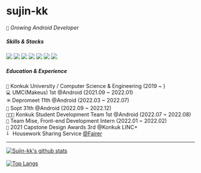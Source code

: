 # sujin-kk
```🌊``` _Growing Android Developer_

##### Skills & Stacks 

<img src="https://img.shields.io/badge/Android-7382B5?&logo=Android&logoColor=white"/> <img src="https://img.shields.io/badge/Kotlin-7382B5?&logo=Kotlin&logoColor=white"/> <img src="https://img.shields.io/badge/Java-7382B5?&logo=Java&logoColor=white"/>
<img src="https://img.shields.io/badge/React&nbsp;Native-7382B5?&logo=React&logoColor=white"/>
<img src="https://img.shields.io/badge/React-7382B5?&logo=React&logoColor=white"/>
<img src="https://img.shields.io/badge/TypeScript-7382B5?&logo=Typescript&logoColor=white"/>
<img src="https://img.shields.io/badge/JavaScript-7382B5?&logo=Javascript&logoColor=white"/>


##### Education & Experience
```🏫``` Konkuk University / Computer Science & Engineering (2019 ~ )<br/>
```💻``` UMC(Makeus) 1st @Android (2021.09 ~ 2022.01)<br/>
```🪅``` Depromeet 11th @Android (2022.03 ~ 2022.07)<br/>
```🎲``` Sopt 31th @Android (2022.09 ~ 2022.12)<br/>
```👩🏻‍💻``` Konkuk Student Development Team 1st @Android (2022.07 ~ 2022.08)<br/>
```💼``` Team Mise, Front-end Development Intern (2022.01 ~ 2022.02)<br/>
```🏅``` 2021 Capstone Design Awards 3rd @Konkuk LINC+<br/>
<code><img width="13" height="13" alt="image" src="https://user-images.githubusercontent.com/85485290/182565580-9af21892-ee4e-491c-a7ce-dbdff0183af4.png"></code> Housework Sharing Service [@Fairer](https://play.google.com/store/apps/details?id=com.depromeet.housekeeper)<br/>



---

[![Sujin-kk's github stats](https://github-readme-stats.vercel.app/api?username=sujin-kk&count_private=true&custom_title=sujin-kk&nbsp;&bg_color=30,b3bfff,ccdaff&title_color=FFFFFF&text_color=FFFFFF)](https://github.com/anuraghazra/github-readme-stats)
<br/><br/>
[![Top Langs](https://github-readme-stats.vercel.app/api/top-langs/?username=sujin-kk&layout=compact&custom_title=Most&nbsp;Used&nbsp;Languages&bg_color=30,b3bfff,ccdaff&title_color=fff&text_color=fff)](https://github.com/anuraghazra/github-readme-stats)
